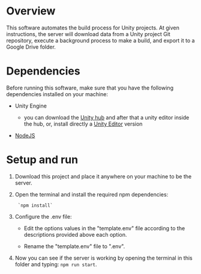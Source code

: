 # Overview
This software automates the build process for Unity projects. At given instructions, the server will download data from a Unity project Git repository, execute a background process to make a build, and export it to a Google Drive folder.

# Dependencies
Before running this software, make sure that you have the following dependencies installed on your machine:
    
- Unity Engine
    - you can download the [Unity hub](https://unity.com/download) and after that a unity editor inside the hub, or, install directly a [Unity Editor](https://unity.com/releases/editor/archive) version
    
- [NodeJS](https://nodejs.org/en/)

# Setup and run
1. Download this project and place it anywhere on your machine to be the server.

2. Open the terminal and install the required npm dependencies: 

        `npm install`

3. Configure the .env file:
    
    - Edit the options values in the "template.env" file according to the descriptions provided above each option.

    - Rename the "template.env" file to ".env".

4. Now you can see if the server is working by opening the terminal in this folder and typing: `npm run start`.